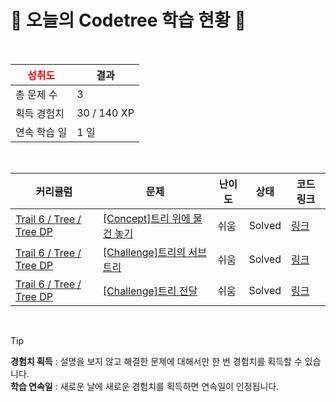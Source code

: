 # 🌲 오늘의 Codetree 학습 현황 🌲

<br />

| <span style="color:red;display:block;text-align:center;"> **성취도**</span> | 결과 |
|---|---|
| 총 문제 수 | 3 |
| 획득 경험치 | 30 / 140 XP |
| 연속 학습 일 | 1 일 |

<br />

|커리큘럼|문제|난이도|상태|코드 링크|
|---|---|---|---|---|
|[Trail 6 / Tree / Tree DP](https://www.codetree.ai/trail-info/intermediate-high/)|[[Concept]트리 위에 물건 놓기](https://www.codetree.ai/trails/complete/curated-cards/intro-node-best-count/)|쉬움|Solved|[링크](https://github.com/LeeSY99/algo-studyy/blob/main/250811/%ED%8A%B8%EB%A6%AC%20%EC%9C%84%EC%97%90%20%EB%AC%BC%EA%B1%B4%20%EB%86%93%EA%B8%B0/node-best-count.py)|
|[Trail 6 / Tree / Tree DP](https://www.codetree.ai/trail-info/intermediate-high/)|[[Challenge]트리의 서브트리](https://www.codetree.ai/trails/complete/curated-cards/challenge-subtree-of-tree/)|쉬움|Solved|[링크](https://github.com/LeeSY99/algo-studyy/blob/main/250811/%ED%8A%B8%EB%A6%AC%EC%9D%98%20%EC%84%9C%EB%B8%8C%ED%8A%B8%EB%A6%AC/subtree-of-tree.py)|
|[Trail 6 / Tree / Tree DP](https://www.codetree.ai/trail-info/intermediate-high/)|[[Challenge]트리 전달](https://www.codetree.ai/trails/complete/curated-cards/challenge-tree-forwarding/)|쉬움|Solved|[링크](https://github.com/LeeSY99/algo-studyy/blob/main/250811/%ED%8A%B8%EB%A6%AC%20%EC%A0%84%EB%8B%AC/tree-forwarding.py)|


<br />

> [!TIP]
> **경험치 획득** : 설명을 보지 않고 해결한 문제에 대해서만 한 번 경험치를 획득할 수 있습니다.  
> **학습 연속일** : 새로운 날에 새로운 경험치를 획득하면 연속일이 인정됩니다.

